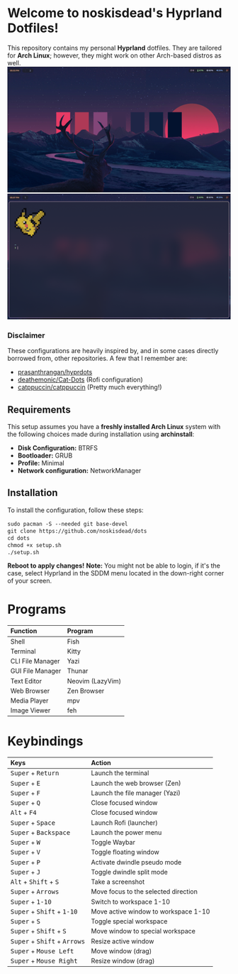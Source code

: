 # Welcome to noskisdead's Hyprland Dotfiles!

This repository contains my personal **Hyprland** dotfiles. They are tailored for **Arch Linux**; however, they might work on other Arch-based distros as well.
![Home!](https://raw.githubusercontent.com/noskisdead/dots/refs/heads/master/assets/home.png)
![Terminal!](https://raw.githubusercontent.com/noskisdead/dots/refs/heads/master/assets/terminal.png)

### Disclaimer
These configurations are heavily inspired by, and in some cases directly borrowed from, other repositories.
A few that I remember are:
- [prasanthrangan/hyprdots](https://github.com/prasanthrangan/hyprdots)
- [deathemonic/Cat-Dots](https://github.com/deathemonic/Cat-Dots) (Rofi configuration)
- [catppuccin/catppuccin](https://github.com/catppuccin/catppuccin) (Pretty much everything!)

## Requirements

This setup assumes you have a **freshly installed Arch Linux** system with the following choices made during installation using **archinstall**:

- **Disk Configuration:** BTRFS
- **Bootloader:** GRUB
- **Profile:** Minimal
- **Network configuration:** NetworkManager

## Installation

To install the configuration, follow these steps:

   ```
   sudo pacman -S --needed git base-devel
   git clone https://github.com/noskisdead/dots
   cd dots
   chmod +x setup.sh
   ./setup.sh
   ```
**Reboot to apply changes!**
**Note:** You might not be able to login, if it's the case, select Hyprland in the SDDM menu located in the down-right corner of your screen.

# Programs
| Function | Program |
| :--- | :--- |
| Shell | Fish |
| Terminal | Kitty |
| CLI File Manager | Yazi |
| GUI File Manager | Thunar |
| Text Editor | Neovim (LazyVim) |
| Web Browser | Zen Browser |
| Media Player | mpv |
| Image Viewer | feh |

# Keybindings
| Keys | Action |
| :--- | :--- |
| <kbd>Super</kbd> + <kbd>Return</kbd> | Launch the terminal |
| <kbd>Super</kbd> + <kbd>E</kbd> | Launch the web browser (Zen) |
| <kbd>Super</kbd> + <kbd>F</kbd> | Launch the file manager (Yazi) |
| <kbd>Super</kbd> + <kbd>Q</kbd> | Close focused window |
| <kbd>Alt</kbd> + <kbd>F4</kbd> | Close focused window |
| <kbd>Super</kbd> + <kbd>Space</kbd> | Launch Rofi (launcher) |
| <kbd>Super</kbd> + <kbd>Backspace</kbd> | Launch the power menu |
| <kbd>Super</kbd> + <kbd>W</kbd> | Toggle Waybar |
| <kbd>Super</kbd> + <kbd>V</kbd> | Toggle floating window |
| <kbd>Super</kbd> + <kbd>P</kbd> | Activate dwindle pseudo mode |
| <kbd>Super</kbd> + <kbd>J</kbd> | Toggle dwindle split mode |
| <kbd>Alt</kbd> + <kbd>Shift</kbd> + <kbd>S</kbd> | Take a screenshot |
| <kbd>Super</kbd> + <kbd>Arrows</kbd> | Move focus to the selected direction |
| <kbd>Super</kbd> + <kbd>1-10</kbd> | Switch to workspace 1-10 |
| <kbd>Super</kbd> + <kbd>Shift</kbd> + <kbd>1-10</kbd> | Move active window to workspace 1-10 |
| <kbd>Super</kbd> + <kbd>S</kbd> | Toggle special workspace |
| <kbd>Super</kbd> + <kbd>Shift</kbd> + <kbd>S</kbd> | Move window to special workspace |
| <kbd>Super</kbd> + <kbd>Shift</kbd> + <kbd>Arrows</kbd> | Resize active window |
| <kbd>Super</kbd> + <kbd>Mouse Left</kbd> | Move window (drag) |
| <kbd>Super</kbd> + <kbd>Mouse Right</kbd> | Resize window (drag) |
